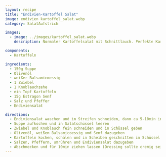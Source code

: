 ```yaml
---
layout: recipe
title: "Endivien-Kartoffel Salat"
image: endivien_kartoffel_salat.webp
category: SalatAufstrich

images:
  - image: ../images/kartoffel_salat.webp
    description: Normaler Kartoffelsalat mit Schnittlauch. Perfekte Kartoffelsorte "Bernina" vom Biohof Anzböck GmbH (gekauft beim Spar). War noch besser als Ditta

components:
  - Kartoffeln

ingredients:
  - 150g Suppe
  - Olivenöl
  - weißer Balsamicoessig
  - 1 Zwiebel
  - 1 Knoblauchzehe
  - ein Topf Kartoffeln
  - 15g Estragon Senf
  - Salz und Pfeffer
  - Endiviensalat

directions:
  - Endiviensalat waschen und in Streifen schneiden, dann ca 5-10min in Wasser geben (damit er weniger bitter ist)
  - Suppe aufkochen und in Salatschüssel leeren
  - Zwiebel und Knoblauch fein schneiden und in Schüssel geben
  - Olivenöl, weißen Balsamicoessig und Senf dazugeben
  - Kartoffeln kochen, schälen und in Scheiben geschnitten in Schüssel geben (können noch leicht warm sein)
  - Salzen, Pfeffern, umrühren und Endiviensalat dazugeben
  - Abschmecken und für 10min ziehen lassen (Dressing sollte cremig sein)
---
```

